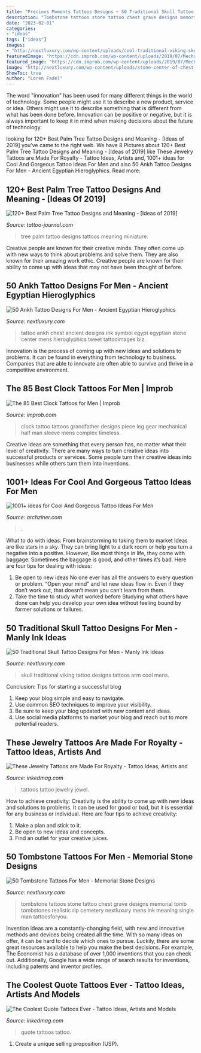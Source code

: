 ```yaml
---
title: "Precious Moments Tattoos Designs ~ 50 Traditional Skull Tattoo Designs For Men"
description: "Tombstone tattoos stone tattoo chest grave designs memorial tomb tombstones realistic rip cemetery nextluxury mens ink meaning single man tattoosforyou"
date: "2023-02-01"
categories:
- "ideas"
tags: ["ideas"]
images:
- "http://nextluxury.com/wp-content/uploads/cool-traditional-viking-skull-mens-arm-tattoo.jpg"
featuredImage: "https://cdn.improb.com/wp-content/uploads/2019/07/Mechanical-Clock-Piece-Behind-the-Scenes.jpg"
featured_image: "https://cdn.improb.com/wp-content/uploads/2019/07/Mechanical-Clock-Piece-Behind-the-Scenes.jpg"
image: "http://nextluxury.com/wp-content/uploads/stone-center-of-chest-mens-ankh-tattoo-ideas.jpg"
ShowToc: true
author: "Loren Fadel"
---
```



The word "innovation" has been used for many different things in the world of technology. Some people might use it to describe a new product, service or idea. Others might use it to describe something that is different from what has been done before. Innovation can be positive or negative, but it is always important to keep it in mind when making decisions about the future of technology.

	

		
looking for 120+ Best Palm Tree Tattoo Designs and Meaning - [Ideas of 2019] you've came to the right web. We have 8 Pictures about 120+ Best Palm Tree Tattoo Designs and Meaning - [Ideas of 2019] like These Jewelry Tattoos are Made For Royalty - Tattoo Ideas, Artists and, 1001+ ideas for Cool And Gorgeous Tattoo Ideas For Men and also 50 Ankh Tattoo Designs For Men - Ancient Egyptian Hieroglyphics. Read more:
		
    
## 120+ Best Palm Tree Tattoo Designs And Meaning - [Ideas Of 2019]

<img loading=lazy src="https://tattoo-journal.com/wp-content/uploads/2015/08/Palm-Tree-Tattoo_-50.jpg" onerror="this.onerror=null;this.src='https://tse2.mm.bing.net/th?id=OIP.UDzQ02oIXEcLNRGfR1J5mQHaHa&amp;pid=15.1';" alt="120+ Best Palm Tree Tattoo Designs and Meaning - [Ideas of 2019]">

_Source: tattoo-journal.com_

>tree palm tattoo designs tattoos meaning miniature. 

	

Creative people are known for their creative minds. They often come up with new ways to think about problems and solve them. They are also known for their amazing work ethic. Creative people are known for their ability to come up with ideas that may not have been thought of before.

    
## 50 Ankh Tattoo Designs For Men - Ancient Egyptian Hieroglyphics

<img loading=lazy src="http://nextluxury.com/wp-content/uploads/stone-center-of-chest-mens-ankh-tattoo-ideas.jpg" onerror="this.onerror=null;this.src='https://tse3.mm.bing.net/th?id=OIP.ugWHowqfLRktOvCUSX6bHQHaIX&amp;pid=15.1';" alt="50 Ankh Tattoo Designs For Men - Ancient Egyptian Hieroglyphics">

_Source: nextluxury.com_

>tattoo ankh chest ancient designs ink symbol egypt egyptian stone center mens hieroglyphics tweet tattooimages biz. 

	

Innovation is the process of coming up with new ideas and solutions to problems. It can be found in everything from technology to business. Companies that are able to innovate are often able to survive and thrive in a competitive environment.

    
## The 85 Best Clock Tattoos For Men | Improb

<img loading=lazy src="https://cdn.improb.com/wp-content/uploads/2019/07/Mechanical-Clock-Piece-Behind-the-Scenes.jpg" onerror="this.onerror=null;this.src='https://tse2.mm.bing.net/th?id=OIP.qG75kfmkh-_TsfHYvPrdMAHaIx&amp;pid=15.1';" alt="The 85 Best Clock Tattoos for Men | Improb">

_Source: improb.com_

>clock tattoo tattoos grandfather designs piece leg gear mechanical half man sleeve mens complex timeless. 

	

Creative ideas are something that every person has, no matter what their level of creativity. There are many ways to turn creative ideas into successful products or services. Some people turn their creative ideas into businesses while others turn them into inventions.

    
## 1001+ Ideas For Cool And Gorgeous Tattoo Ideas For Men

<img loading=lazy src="https://archziner.com/wp-content/uploads/2020/10/small-tattoo-ideas-for-men-small-skateboard-tattoo-on-the-back-of-the-leg-palm-tree-ankle-tattoo.jpg" onerror="this.onerror=null;this.src='https://tse2.mm.bing.net/th?id=OIP.T4D2iIyciZ8RMGrUsyObMgHaLH&amp;pid=15.1';" alt="1001+ ideas for Cool And Gorgeous Tattoo Ideas For Men">

_Source: archziner.com_

>. 

	

What to do with ideas: From brainstorming to taking them to market
Ideas are like stars in a sky. They can bring light to a dark room or help you turn a negative into a positive. However, like most things in life, they come with baggage. Sometimes the baggage is good, and other times it’s bad. Here are four tips for dealing with ideas:
1. Be open to new ideas 
No one ever has all the answers to every question or problem. “Open your mind” and let new ideas flow in. Even if they don’t work out, that doesn’t mean you can’t learn from them. 
2. Take the time to study what worked before 
Studying what others have done can help you develop your own idea without feeling bound by former solutions or failures.

    
## 50 Traditional Skull Tattoo Designs For Men - Manly Ink Ideas

<img loading=lazy src="http://nextluxury.com/wp-content/uploads/cool-traditional-viking-skull-mens-arm-tattoo.jpg" onerror="this.onerror=null;this.src='https://tse1.mm.bing.net/th?id=OIP.HHmHahG5udacqJO3sABB8AHaHa&amp;pid=15.1';" alt="50 Traditional Skull Tattoo Designs For Men - Manly Ink Ideas">

_Source: nextluxury.com_

>skull traditional viking tattoo designs tattoos arm cool mens. 

	

Conclusion: Tips for starting a successful blog
1. Keep your blog simple and easy to navigate.
2. Use common SEO techniques to improve your visibility.
3. Be sure to keep your blog updated with new content and ideas.
4. Use social media platforms to market your blog and reach out to more potential readers.

    
## These Jewelry Tattoos Are Made For Royalty - Tattoo Ideas, Artists And

<img loading=lazy src="https://www.inkedmag.com/.image/t_share/MTcxMDM4Mjg2MTMzODYzNTkw/jewel-day-fb.jpg" onerror="this.onerror=null;this.src='https://tse2.mm.bing.net/th?id=OIP.mAP_U4PzpPJy0sB0ONk5dwHaD4&amp;pid=15.1';" alt="These Jewelry Tattoos are Made For Royalty - Tattoo Ideas, Artists and">

_Source: inkedmag.com_

>tattoos tattoo jewelry jewel. 

	

How to achieve creativity:
Creativity is the ability to come up with new ideas and solutions to problems. It can be used for good or bad, but it is essential for any business or individual. Here are four tips to achieve creativity:
1. Make a plan and stick to it.
2. Be open to new ideas and concepts.
3. Find an outlet for your creative juices.

    
## 50 Tombstone Tattoos For Men - Memorial Stone Designs

<img loading=lazy src="http://nextluxury.com/wp-content/uploads/man-with-upper-chest-tombstone-grave-tattoos.jpg" onerror="this.onerror=null;this.src='https://tse1.mm.bing.net/th?id=OIP.b5MaauydfF2Fsc8UTBBW8wHaJ4&amp;pid=15.1';" alt="50 Tombstone Tattoos For Men - Memorial Stone Designs">

_Source: nextluxury.com_

>tombstone tattoos stone tattoo chest grave designs memorial tomb tombstones realistic rip cemetery nextluxury mens ink meaning single man tattoosforyou. 

	

Invention ideas are a constantly-changing field, with new and innovative methods and devices being created all the time. With so many ideas on offer, it can be hard to decide which ones to pursue. Luckily, there are some great resources available to help you make the best decisions. For example, The Economist has a database of over 1,000 inventions that you can check out. Additionally, Google has a wide range of search results for inventions, including patents and inventor profiles.

    
## The Coolest Quote Tattoos Ever - Tattoo Ideas, Artists And Models

<img loading=lazy src="https://www.inkedmag.com/.image/t_share/MTU5MDMzMDQwNTI2MjU1NzY1/emilyblondie_-feather-quote-tattoo.png" onerror="this.onerror=null;this.src='https://tse3.mm.bing.net/th?id=OIP.AjrwRKr7RIH_fxOS-GQRdwHaDh&amp;pid=15.1';" alt="The Coolest Quote Tattoos Ever - Tattoo Ideas, Artists and Models">

_Source: inkedmag.com_

>quote tattoos tattoo. 

	

1. Create a unique selling proposition (USP).

